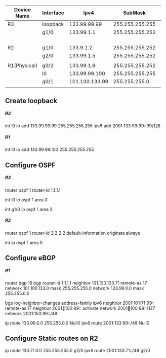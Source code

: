 | Device Name  | Interface | Ipv4           | SubMask         | Ipv6                    | DG  | DG Ipv6 | VLAN |
| ------------ | --------- | -------------- | --------------- | ----------------------- | --- | ------- | ---- |
| R3           | loopback  | 133.99.99.99   | 255.255.255.255 | 2001:133:99:99::99/128  |     |         |      |
|              | g1/0      | 133.99.1.1     | 255.255.255.252 | 2001:133:99:1::0/127    |     |         |      |
|              |           |                |                 |                         |     |         |      |
|              |           |                |                 |                         |     |         |      |
|              |           |                |                 |                         |     |         |      |
|              |           |                |                 |                         |     |         |      |
| R2           | g1/0      | 133.9.1.2      | 255.255.255.252 | 2001:133;99:1::1/127    |     |         |      |
|              | g2/0      | 133.99.1.5     | 255.255.255.252 | 2001:133:99:2::0/127    |     |         |      |
|              |           |                |                 |                         |     |         |      |
| R1(Physical) | g0/2      | 133.99.1.6     | 255.255.255.252 | 2001:133:99:2::1/127    |     |         |      |
|              | l0        | 133.99.99.100  | 255.255.255.255 |                         |     |         |      |
|              | g0/1      | 101.100.133.99 | 255.255.255.0   | 2001:101:100:133::99/64 |     |         |      |
|              |           |                |                 |                         |     |         |      |
## Create loopback
##### R3
int l0
ip add 133.99.99.99 255.255.255.255
ipv6 add 2001:133:99:99::99/128

##### R1
int l0
ip add 133.99.99.100 255.255.255.255

## Configure OSPF

##### R3
router ospf 1
router-id 1.1.1.1

int l0
ip ospf 1 area 0

int g1/0
ip ospf 1 area 0

##### R2
router ospf 1
router-id 2.2.2.2
default-information originate always

int 
ip ospf 1 area 0


## Configure eBGP
##### R1
router bgp 19
bgp router-id 1.1.1.1
neighbor 101.100.133.71 remote-as 17
network 101.100.133.0 mask 255.255.255.0
network 133.99.0.0 mask 255.255.0.0

bgp log-neighbor-changes
address-family ipv6
neighbor 2001:101:71:99:: remote-as 17
neighbor 2001:100:100:99:: activate
network 2001:100:100:99::/127
network 2001:150:99::/48

ip route 133.99.0.0 255.255.0.0 Null0
ipv6 route 2001:133:99::/48 Null0

## Configure Static routes on R2
ip route 133.71.0.0 255.255.255.0 g2/0
ipv6 route 2001:133:71::/48 g2/0


